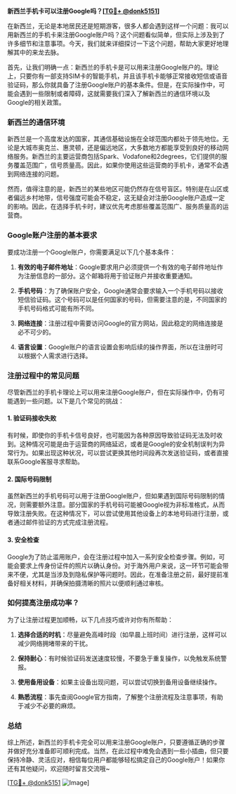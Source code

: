 **新西兰手机卡可以注册Google吗？[[TG💪+ @donk5151](https://t.me/s/donk5151)]**

在新西兰，无论是本地居民还是短期游客，很多人都会遇到这样一个问题：我可以用新西兰的手机卡来注册Google账户吗？这个问题看似简单，但实际上涉及到了许多细节和注意事项。今天，我们就来详细探讨一下这个问题，帮助大家更好地理解其中的来龙去脉。

首先，让我们明确一点：新西兰的手机卡是可以用来注册Google账户的。理论上，只要你有一部支持SIM卡的智能手机，并且该手机卡能够正常接收短信或语音验证码，那么你就具备了注册Google账户的基本条件。但是，在实际操作中，可能会遇到一些限制或者障碍，这就需要我们深入了解新西兰的通信环境以及Google的相关政策。

### 新西兰的通信环境

新西兰是一个高度发达的国家，其通信基础设施在全球范围内都处于领先地位。无论是大城市奥克兰、惠灵顿，还是偏远地区，大多数地方都能享受到良好的移动网络服务。新西兰的主要运营商包括Spark、Vodafone和2degrees，它们提供的服务覆盖范围广，信号质量高。因此，如果你使用这些运营商的手机卡，通常不会遇到网络连接的问题。

然而，值得注意的是，新西兰的某些地区可能仍然存在信号盲区。特别是在山区或者偏远乡村地带，信号强度可能会不稳定，这无疑会对注册Google账户造成一定的影响。因此，在选择手机卡时，建议优先考虑那些覆盖范围广、服务质量高的运营商。

### Google账户注册的基本要求

要成功注册一个Google账户，你需要满足以下几个基本条件：

1. **有效的电子邮件地址**：Google要求用户必须提供一个有效的电子邮件地址作为注册信息的一部分。这个邮箱将用于验证账户并接收重要通知。
   
2. **手机号码**：为了确保账户安全，Google通常会要求输入一个手机号码以接收短信验证码。这个号码可以是任何国家的号码，但需要注意的是，不同国家的手机号码格式可能有所不同。

3. **网络连接**：注册过程中需要访问Google的官方网站，因此稳定的网络连接是必不可少的。

4. **语言设置**：Google账户的语言设置会影响后续的操作界面，所以在注册时可以根据个人需求进行选择。

### 注册过程中的常见问题

尽管新西兰的手机卡理论上可以用来注册Google账户，但在实际操作中，仍有可能遇到一些问题。以下是几个常见的挑战：

#### 1. 验证码接收失败
有时候，即使你的手机卡信号良好，也可能因为各种原因导致验证码无法及时收到。这种情况可能是由于运营商的网络延迟，或者是Google的安全机制误判为异常行为。如果出现这种状况，可以尝试更换其他时间段再次发送验证码，或者直接联系Google客服寻求帮助。

#### 2. 国际号码限制
虽然新西兰的手机号码可以用于注册Google账户，但如果遇到国际号码限制的情况，则需要额外注意。部分国家的手机号码可能被Google视为非标准格式，从而导致注册失败。在这种情况下，可以尝试使用其他设备上的本地号码进行注册，或者通过邮件验证的方式完成注册流程。

#### 3. 安全检查
Google为了防止滥用账户，会在注册过程中加入一系列安全检查步骤。例如，可能会要求上传身份证件的照片以确认身份。对于海外用户来说，这一环节可能会带来不便，尤其是当涉及到隐私保护等问题时。因此，在准备注册之前，最好提前准备好相关材料，并确保拍摄清晰的照片以便顺利通过审核。

### 如何提高注册成功率？

为了让注册过程更加顺畅，以下几点技巧或许对你有所帮助：

1. **选择合适的时机**：尽量避免高峰时段（如早晨上班时间）进行注册，这样可以减少网络拥堵带来的干扰。

2. **保持耐心**：有时候验证码发送速度较慢，不要急于重复操作，以免触发系统警报。

3. **使用备用设备**：如果主设备出现问题，可以尝试切换到备用设备继续操作。

4. **熟悉流程**：事先查阅Google官方指南，了解整个注册流程及注意事项，有助于减少不必要的麻烦。

### 总结

综上所述，新西兰的手机卡完全可以用来注册Google账户，只要遵循正确的步骤并做好充分准备即可顺利完成。当然，在此过程中难免会遇到一些小插曲，但只要保持冷静、灵活应对，相信每位用户都能够轻松搞定自己的Google账户！如果你还有其他疑问，欢迎随时留言交流哦~ 

[[TG💪+ @donk5151](https://t.me/s/donk5151) ![Image](https://i.postimg.cc/rwNCRYN7/Snipaste-2025-04-30-17-27-05.png)]